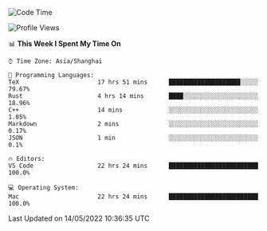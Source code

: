<!--START_SECTION:waka-->
![Code Time](http://img.shields.io/badge/Code%20Time-1%2C305%20hrs%2057%20mins-blue)

![Profile Views](http://img.shields.io/badge/Profile%20Views-121-blue)

📊 **This Week I Spent My Time On** 

```text
⌚︎ Time Zone: Asia/Shanghai

💬 Programming Languages: 
TeX                      17 hrs 51 mins      ████████████████████░░░░░   79.67% 
Rust                     4 hrs 14 mins       ████░░░░░░░░░░░░░░░░░░░░░   18.96% 
C++                      14 mins             ░░░░░░░░░░░░░░░░░░░░░░░░░   1.05% 
Markdown                 2 mins              ░░░░░░░░░░░░░░░░░░░░░░░░░   0.17% 
JSON                     1 min               ░░░░░░░░░░░░░░░░░░░░░░░░░   0.1%

🔥 Editors: 
VS Code                  22 hrs 24 mins      █████████████████████████   100.0%

💻 Operating System: 
Mac                      22 hrs 24 mins      █████████████████████████   100.0%

```


 Last Updated on 14/05/2022 10:36:35 UTC
<!--END_SECTION:waka-->
